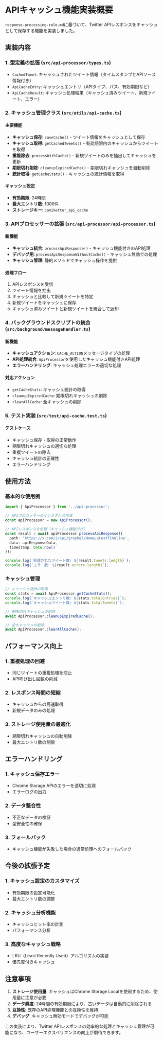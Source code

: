 # APIキャッシュ機能実装概要

`response-processing-rule.md`に基づいて、Twitter APIレスポンスをキャッシュとして保存する機能を実装しました。

## 実装内容

### 1. 型定義の拡張 (`src/api-processor/types.ts`)

- `CachedTweet`: キャッシュされたツイート情報（タイムスタンプとAPIソース情報付き）
- `ApiCacheEntry`: キャッシュエントリ（APIタイプ、パス、有効期限など）
- `ApiCacheResult`: キャッシュ処理結果（キャッシュ済みツイート、新規ツイート、エラー）

### 2. キャッシュ管理クラス (`src/utils/api-cache.ts`)

#### 主要機能
- **キャッシュ保存**: `saveCache()` - ツイート情報をキャッシュとして保存
- **キャッシュ取得**: `getCachedTweets()` - 有効期限内のキャッシュからツイートを取得
- **重複除去**: `processWithCache()` - 新規ツイートのみを抽出してキャッシュを更新
- **期限切れ削除**: `cleanupExpiredCache()` - 期限切れキャッシュを自動削除
- **統計取得**: `getCacheStats()` - キャッシュの統計情報を取得

#### キャッシュ設定
- **有効期限**: 24時間
- **最大エントリ数**: 1000件
- **ストレージキー**: `comiketter_api_cache`

### 3. APIプロセッサーの拡張 (`src/api-processor/api-processor.ts`)

#### 新機能
- **キャッシュ統合**: `processApiResponse()` - キャッシュ機能付きのAPI処理
- **デバッグ用**: `processApiResponseWithoutCache()` - キャッシュ無効での処理
- **キャッシュ管理**: 静的メソッドでキャッシュ操作を提供

#### 処理フロー
1. APIレスポンスを受信
2. ツイート情報を抽出
3. キャッシュと比較して新規ツイートを特定
4. 新規ツイートをキャッシュに保存
5. キャッシュ済みツイートと新規ツイートを統合して返却

### 4. バックグラウンドスクリプトの統合 (`src/background/messageHandler.ts`)

#### 新機能
- **キャッシュアクション**: `CACHE_ACTION`メッセージタイプの処理
- **API処理統合**: `ApiProcessor`を使用したキャッシュ機能付きAPI処理
- **エラーハンドリング**: キャッシュ処理エラーの適切な処理

#### 対応アクション
- `getCacheStats`: キャッシュ統計の取得
- `cleanupExpiredCache`: 期限切れキャッシュの削除
- `clearAllCache`: 全キャッシュの削除

### 5. テスト実装 (`src/test/api-cache.test.ts`)

#### テストケース
- キャッシュ保存・取得の正常動作
- 期限切れキャッシュの適切な処理
- 重複ツイートの除去
- キャッシュ統計の正確性
- エラーハンドリング

## 使用方法

### 基本的な使用例

```typescript
import { ApiProcessor } from '../api-processor';

// APIプロセッサーのインスタンス作成
const apiProcessor = new ApiProcessor();

// APIレスポンスを処理（キャッシュ機能付き）
const result = await apiProcessor.processApiResponse({
  path: 'https://x.com/i/api/graphql/HomeLatestTimeline',
  data: apiResponseData,
  timestamp: Date.now()
});

console.log(`処理されたツイート数: ${result.tweets.length}`);
console.log(`エラー数: ${result.errors.length}`);
```

### キャッシュ管理

```typescript
// キャッシュ統計の取得
const stats = await ApiProcessor.getCacheStats();
console.log(`キャッシュエントリ数: ${stats.totalEntries}`);
console.log(`キャッシュツイート数: ${stats.totalTweets}`);

// 期限切れキャッシュの削除
await ApiProcessor.cleanupExpiredCache();

// 全キャッシュの削除
await ApiProcessor.clearAllCache();
```

## パフォーマンス向上

### 1. 重複処理の回避
- 同じツイートの重複処理を防止
- API呼び出し回数の削減

### 2. レスポンス時間の短縮
- キャッシュからの高速取得
- 新規データのみの処理

### 3. ストレージ使用量の最適化
- 期限切れキャッシュの自動削除
- 最大エントリ数の制限

## エラーハンドリング

### 1. キャッシュ保存エラー
- Chrome Storage APIのエラーを適切に処理
- エラーログの出力

### 2. データ整合性
- 不正なデータの検証
- 型安全性の確保

### 3. フォールバック
- キャッシュ機能が失敗した場合の通常処理へのフォールバック

## 今後の拡張予定

### 1. キャッシュ設定のカスタマイズ
- 有効期限の設定可能化
- 最大エントリ数の調整

### 2. キャッシュ分析機能
- キャッシュヒット率の計測
- パフォーマンス分析

### 3. 高度なキャッシュ戦略
- LRU（Least Recently Used）アルゴリズムの実装
- 優先度付きキャッシュ

## 注意事項

1. **ストレージ使用量**: キャッシュはChrome Storage Localを使用するため、使用量に注意が必要
2. **データ鮮度**: 24時間の有効期限により、古いデータは自動的に削除される
3. **互換性**: 既存のAPI処理機能との互換性を維持
4. **デバッグ**: キャッシュ無効モードでデバッグが可能

この実装により、Twitter APIレスポンスの効率的な処理とキャッシュ管理が可能になり、ユーザーエクスペリエンスの向上が期待できます。 